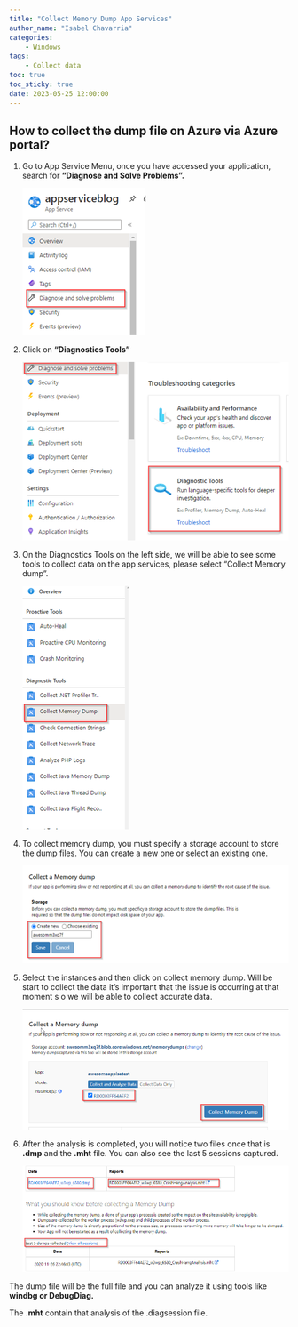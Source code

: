 ```yaml
---
title: "Collect Memory Dump App Services"
author_name: "Isabel Chavarria"
categories:
    - Windows
tags:
    - Collect data
toc: true
toc_sticky: true
date: 2023-05-25 12:00:00
---
```

<html>
<head>
  <!-- Google tag (gtag.js) -->
<script async src="https://www.googletagmanager.com/gtag/js?id=G-0DC5DVJXR5"></script>
<script>
  window.dataLayer = window.dataLayer || [];
  function gtag(){dataLayer.push(arguments);}
  gtag('js', new Date());

  gtag('config', 'G-0DC5DVJXR5');
</script>
</head>
</html>

## How to collect the dump file on Azure via Azure portal?

1. Go to App Service Menu, once you have accessed your application, search for
**“Diagnose and Solve Problems”.**

    ![flow](/media/2023/collectdump/01.png)
  
2. Click on **“Diagnostics Tools”**

    ![flow](/media/2023/collectdump/02.png)
  
3. On the Diagnostics Tools on the left side, we will be able to see some tools
to collect data on the app services, please select “Collect Memory dump”.

    ![flow](/media/2023/collectdump/03.png)

4. To collect memory dump, you must specify a storage account to store the dump files.
You can create a new one or select an existing one.

    ![flow](/media/2023/collectdump/04.png)

5. Select the instances and then click on collect memory dump. Will be start to
collect the data it’s important that the issue is occurring at that moment s
o we will be able to collect accurate data.

    ![flow](/media/2023/collectdump/05.png)

6. After the analysis is completed, you will notice two files once that is **.dmp**
and the **.mht** file. You can also see the last 5 sessions captured.

    ![flow](/media/2023/collectdump/06.png)

The dump file will be the full file and you can analyze it using tools like
**windbg or DebugDiag.**

The **.mht** contain that analysis of the .diagsession file.
